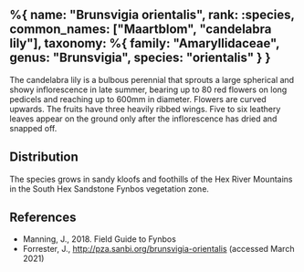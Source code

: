 %{
    name: "Brunsvigia orientalis",
    rank: :species,
    common_names: ["Maartblom", "candelabra lily"],
    taxonomy: %{
        family: "Amaryllidaceae",
        genus: "Brunsvigia",
        species: "orientalis"
    }
}
---

The candelabra lily is a bulbous perennial that sprouts a large spherical and showy inflorescence in late summer, bearing up to 80 red flowers on long pedicels and reaching up to 600mm in diameter. Flowers are curved upwards. The fruits have three heavily ribbed wings. Five to six leathery leaves appear on the ground only after the inflorescence has dried and snapped off.

<!-- read more -->

## Distribution

The species grows in sandy kloofs and foothills of the Hex River Mountains in the South Hex Sandstone Fynbos vegetation zone.

## References

* Manning, J., 2018. Field Guide to Fynbos
* Forrester, J., http://pza.sanbi.org/brunsvigia-orientalis (accessed March 2021)
